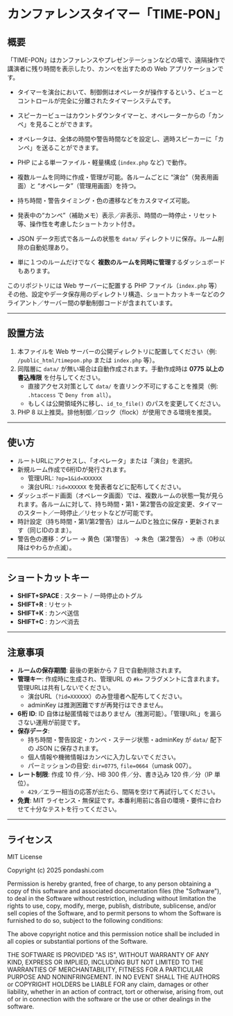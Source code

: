 ﻿# カンファレンスタイマー「TIME-PON」

## 概要
「TIME-PON」はカンファレンスやプレゼンテーションなどの場で、遠隔操作で講演者に残り時間を表示したり、カンペを出すための Web アプリケーションです。  

- タイマーを演台において、制御側はオペレータが操作するという、ビューとコントロールが完全に分離されたタイマーシステムです。
- スピーカービューはカウントダウンタイマーと、オペレーターからの「カンペ」を見ることができます。
- オペレータは、全体の時間や警告時間などを設定し、適時スピーカーに「カンペ」を送ることができます。

- PHP による単一ファイル・軽量構成 (`index.php` など) で動作。
- 複数ルームを同時に作成・管理が可能。各ルームごとに “演台”（発表用画面）と “オペレータ”（管理用画面）を持つ。
- 持ち時間・警告タイミング・色の遷移などをカスタマイズ可能。
- 発表中の“カンペ”（補助メモ）表示／非表示、時間の一時停止・リセット等、操作性を考慮したショートカット付き。
- JSON データ形式で各ルームの状態を `data/` ディレクトリに保存。ルーム削除の自動処理あり。
- 単に１つのルームだけでなく **複数のルームを同時に管理**するダッシュボードもあります。

このリポジトリには Web サーバーに配置する PHP ファイル（`index.php` 等）その他、設定やデータ保存用のディレクトリ構造、ショートカットキーなどのクライアント／サーバー間の挙動制御コードが含まれています。

---

## 設置方法
1. 本ファイルを Web サーバーの公開ディレクトリに配置してください（例: `/public_html/timepon.php` または `index.php` 等）。  
2. 同階層に `data/` が無い場合は自動作成されます。手動作成時は **0775 以上の書込権限** を付与してください。  
   - 直接アクセス対策として `data/` を直リンク不可にすることを推奨（例: `.htaccess` で `Deny from all`）。  
   - もしくは公開領域外に移し、`id_to_file()` のパスを変更してください。  
3. PHP 8 以上推奨。排他制御／ロック（flock）が使用できる環境を推奨。

---

## 使い方

- ルートURLにアクセスし、「オペレータ」または「演台」を選択。  
- 新規ルーム作成で6桁IDが発行されます。  
  - 管理URL: `?op=1&id=XXXXXX`  
  - 演台URL: `?id=XXXXXX` を発表者などに配布してください。  
- ダッシュボード画面（オペレータ画面）では、複数ルームの状態一覧が見られます。各ルームに対して、持ち時間・第1・第2警告の設定変更、タイマーのスタート／一時停止／リセットなどが可能です。  
- 時計設定（持ち時間・第1/第2警告）はルームIDと独立に保存・更新されます（同じIDのまま）。  
- 警告色の遷移：グレー → 黄色（第1警告） → 朱色（第2警告） → 赤（0秒以降はやわらか点滅）。

---

## ショートカットキー

- **SHIFT+SPACE** : スタート / 一時停止のトグル  
- **SHIFT+R**     : リセット  
- **SHIFT+K**     : カンペ送信  
- **SHIFT+C**     : カンペ消去  

---

## 注意事項

- **ルームの保存期間**: 最後の更新から 7 日で自動削除されます。  
- **管理キー**: 作成時に生成され、管理URL の `#k=` フラグメントに含まれます。管理URLは共有しないでください。  
  - 演台URL（`?id=XXXXXX`）のみ登壇者へ配布してください。  
  - adminKey は推測困難ですが再発行はできません。  
- **6桁 ID**: ID 自体は秘匿情報ではありません（推測可能）。「管理URL」を漏らさない運用が前提です。  
- **保存データ**:  
  - 持ち時間・警告設定・カンペ・ステージ状態・adminKey が `data/` 配下の JSON に保存されます。  
  - 個人情報や機微情報はカンペに入力しないでください。  
  - パーミッションの目安: `dir=0775`, `file=0664`（umask 007）。  
- **レート制限**: 作成 10 件／分、HB 300 件／分、書き込み 120 件／分（IP 単位）。  
  - `429`／エラー相当の応答が出たら、間隔を空けて再試行してください。  
- **免責**: MIT ライセンス・無保証です。本番利用前に各自の環境・要件に合わせて十分なテストを行ってください。  

---

## ライセンス

MIT License

Copyright (c) 2025 pondashi.com

Permission is hereby granted, free of charge, to any person obtaining a copy
of this software and associated documentation files (the "Software"), to deal
in the Software without restriction, including without limitation the rights
to use, copy, modify, merge, publish, distribute, sublicense, and/or sell
copies of the Software, and to permit persons to whom the Software is
furnished to do so, subject to the following conditions:

The above copyright notice and this permission notice shall be included in
all copies or substantial portions of the Software.

THE SOFTWARE IS PROVIDED "AS IS", WITHOUT WARRANTY OF ANY KIND, EXPRESS OR
IMPLIED, INCLUDING BUT NOT LIMITED TO THE WARRANTIES OF MERCHANTABILITY,
FITNESS FOR A PARTICULAR PURPOSE AND NONINFRINGEMENT. IN NO EVENT SHALL THE
AUTHORS or COPYRIGHT HOLDERS be LIABLE FOR any claim, damages or other liability, whether in an action of contract, tort or otherwise, arising from, out of or in connection with the software or the use or other dealings in the software.